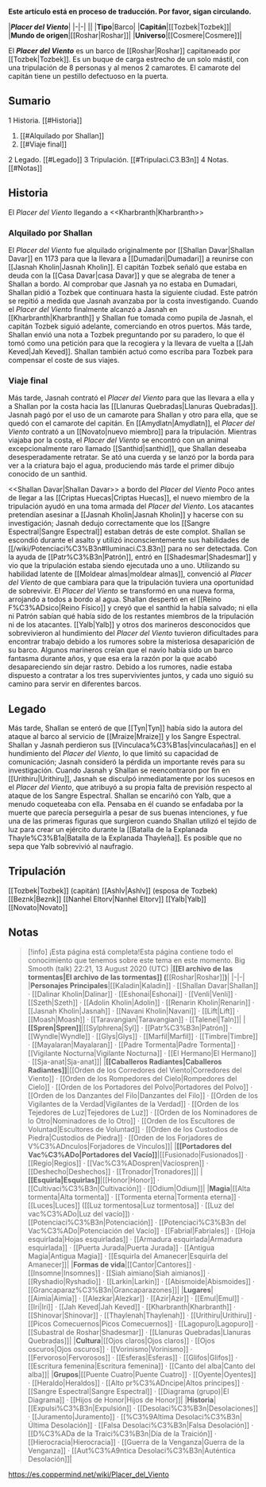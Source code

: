 **Este artículo está en proceso de traducción. Por favor, sigan circulando.**


|***Placer del Viento***|
|-|-|
||
|**Tipo**|Barco|
|**Capitán**|[[Tozbek\|Tozbek]]|
|**Mundo de origen**|[[Roshar\|Roshar]]|
|**Universo**|[[Cosmere\|Cosmere]]|

El ***Placer del Viento*** es un barco de [[Roshar\|Roshar]] capitaneado por [[Tozbek\|Tozbek]].
Es un buque de carga estrecho de un solo mástil, con una tripulación de 8 personas y al menos 2 camarotes. El camarote del capitán tiene un pestillo defectuoso en la puerta.

## Sumario

1 Historia. [[#Historia]] 

1. [[#Alquilado por Shallan]] 
1. [[#Viaje final]] 


2 Legado. [[#Legado]] 
3 Tripulación. [[#Tripulaci.C3.B3n]] 
4 Notas. [[#Notas]] 


## Historia
  El *Placer del Viento* llegando a <<Kharbranth\|Kharbranth>>
### Alquilado por Shallan
El *Placer del Viento* fue alquilado originalmente por [[Shallan Davar\|Shallan Davar]] en 1173 para que la llevara a [[Dumadari\|Dumadari]] a reunirse con [[Jasnah Kholin\|Jasnah Kholin]]. El capitán Tozbek señaló que estaba en deuda con la [[Casa Davar\|casa Davar]] y que se alegraba de tener a Shallan a bordo. Al comprobar que Jasnah ya no estaba en Dumadari, Shallan pidió a Tozbek que continuara hasta la siguiente ciudad. Este patrón se repitió a medida que Jasnah avanzaba por la costa investigando. Cuando el *Placer del Viento* finalmente alcanzó a Jasnah en [[Kharbranth\|Kharbranth]] y Shallan fue tomada como pupila de Jasnah, el capitán Tozbek siguió adelante, comerciando en otros puertos. Más tarde, Shallan envió una nota a Tozbek preguntando por su paradero, lo que él tomó como una petición para que la recogiera y la llevara de vuelta a [[Jah Keved\|Jah Keved]]. Shallan también actuó como escriba para Tozbek para compensar el coste de sus viajes.

### Viaje final
Más tarde, Jasnah contrató el *Placer del Viento* para que las llevara a ella y a Shallan por la costa hacia las [[Llanuras Quebradas\|Llanuras Quebradas]]. Jasnah pagó por el uso de un camarote para Shallan y otro para ella, que se quedó con el camarote del capitán. En [[Amydlatn\|Amydlatn]], el *Placer del Viento* contrató a un [[Novato\|nuevo miembro]] para la tripulación. Mientras viajaba por la costa, el *Placer del Viento* se encontró con un animal excepcionalmente raro llamado [[Santhid\|santhid]], que Shallan deseaba desesperadamente retratar. Se ató una cuerda y se lanzó por la borda para ver a la criatura bajo el agua, produciendo más tarde el primer dibujo conocido de un santhid.

  <<Shallan Davar\|Shallan Davar>> a bordo del *Placer del Viento*
Poco antes de llegar a las [[Criptas Huecas\|Criptas Huecas]], el nuevo miembro de la tripulación ayudó en una toma armada del *Placer del Viento*. Los atacantes pretendían asesinar a [[Jasnah Kholin\|Jasnah Kholin]] y hacerse con su investigación; Jasnah dedujo correctamente que los [[Sangre Espectral\|Sangre Espectral]] estaban detrás de este complot. Shallan se escondió durante el asalto y utilizó inconscientemente sus habilidades de [[/wiki/Potenciaci%C3%B3n#Iluminaci.C3.B3n]] para no ser detectada. Con la ayuda de [[Patr%C3%B3n\|Patrón]], entró en [[Shadesmar\|Shadesmar]] y vio que la tripulación estaba siendo ejecutada uno a uno. Utilizando su habilidad latente de [[Moldear almas\|moldear almas]], convenció al *Placer del Viento* de que cambiara para que la tripulación tuviera una oportunidad de sobrevivir. El *Placer del Viento* se transformó en una nueva forma, arrojando a todos a bordo al agua. Shallan despertó en el [[Reino F%C3%ADsico\|Reino Físico]] y creyó que el santhid la había salvado; ni ella ni Patrón sabían qué había sido de los restantes miembros de la tripulación ni de los atacantes.
[[Yalb\|Yalb]] y otros dos marineros desconocidos que sobrevivieron al hundimiento del *Placer del Viento* tuvieron dificultades para encontrar trabajo debido a los rumores sobre la misteriosa desaparición de su barco. Algunos marineros creían que el navío había sido un barco fantasma durante años, y que esa era la razón por la que acabó desapareciendo sin dejar rastro. Debido a los rumores, nadie estaba dispuesto a contratar a los tres supervivientes juntos, y cada uno siguió su camino para servir en diferentes barcos.

## Legado
Más tarde, Shallan se enteró de que [[Tyn\|Tyn]] había sido la autora del ataque al barco al servicio de [[Mraize\|Mraize]] y los Sangre Espectral.
Shallan y Jasnah perdieron sus [[Vinculaca%C3%B1as\|vinculacañas]] en el hundimiento del *Placer del Viento*, lo que limitó su capacidad de comunicación; Jasnah consideró la pérdida un importante revés para su investigación. Cuando Jasnah y Shallan se reencontraron por fin en [[Urithiru\|Urithiru]], Jasnah se disculpó inmediatamente por los sucesos en el *Placer del Viento*, que atribuyó a su propia falta de previsión respecto al ataque de los Sangre Espectral.
Shallan se encariñó con Yalb, que a menudo coqueteaba con ella. Pensaba en él cuando se enfadaba por la muerte que parecía perseguirla a pesar de sus buenas intenciones, y fue una de las primeras figuras que surgieron cuando Shallan utilizó el tejido de luz para crear un ejército durante la [[Batalla de la Explanada Thayle%C3%B1a\|Batalla de la Explanada Thayleña]]. Es posible que no sepa que Yalb sobrevivió al naufragio.

## Tripulación
[[Tozbek\|Tozbek]] (capitán)
[[Ashlv\|Ashlv]] (esposa de Tozbek)
[[Beznk\|Beznk]]
[[Nanhel Eltorv\|Nanhel Eltorv]]
[[Yalb\|Yalb]]
[[Novato\|Novato]]
## Notas

> [!info] ¡Esta página está completa!Esta página contiene todo el conocimiento que tenemos sobre este tema en este momento.
Big Smooth (talk) 22:21, 13 August 2020 (UTC)
|**[[El archivo de las tormentas\|El archivo de las tormentas]] (**[[Roshar\|Roshar]]**)**|
|-|-|
|**Personajes Principales**|[[Kaladin\|Kaladin]] · [[Shallan Davar\|Shallan]] · [[Dalinar Kholin\|Dalinar]] · [[Eshonai\|Eshonai]] · [[Venli\|Venli]] · [[Szeth\|Szeth]] · [[Adolin Kholin\|Adolin]] · [[Renarin Kholin\|Renarin]] · [[Jasnah Kholin\|Jasnah]] · [[Navani Kholin\|Navani]] · [[Lift\|Lift]] · [[Moash\|Moash]] · [[Taravangian\|Taravangian]] · [[Talenel\|Taln]]|
|**[[Spren\|Spren]]**|[[Sylphrena\|Syl]] · [[Patr%C3%B3n\|Patrón]] · [[Wyndle\|Wyndle]] · [[Glys\|Glys]] · [[Marfil\|Marfil]] · [[Timbre\|Timbre]] · [[Mayalaran\|Mayalaran]] · [[Padre Tormenta\|Padre Tormenta]] · [[Vigilante Nocturna\|Vigilante Nocturna]] · [[El Hermano\|El Hermano]] · [[Sja-anat\|Sja-anat]]|
|**[[Caballeros Radiantes\|Caballeros Radiantes]]**|[[Orden de los Corredores del Viento\|Corredores del Viento]] · [[Orden de los Rompedores del Cielo\|Rompedores del Cielo]] · [[Orden de los Portadores del Polvo\|Portadores del Polvo]] · [[Orden de los Danzantes del Filo\|Danzantes del Filo]] · [[Orden de los Vigilantes de la Verdad\|Vigilantes de la Verdad]] · [[Orden de los Tejedores de Luz\|Tejedores de Luz]] · [[Orden de los Nominadores de lo Otro\|Nominadores de lo Otro]] · [[Orden de los Escultores de Voluntad\|Escultores de Voluntad]] · [[Orden de los Custodios de Piedra\|Custodios de Piedra]] · [[Orden de los Forjadores de V%C3%ADnculos\|Forjadores de Vínculos]]|
|**[[Portadores del Vac%C3%ADo\|Portadores del Vacío]]**|[[Fusionado\|Fusionados]] · [[Regio\|Regios]] · [[Vac%C3%ADospren\|Vacíospren]] · [[Deshecho\|Deshechos]] · [[Tronador\|Tronadores]]|
|**[[Esquirla\|Esquirlas]]**|[[Honor\|Honor]] · [[Cultivaci%C3%B3n\|Cultivación]] · [[Odium\|Odium]]|
|**Magia**|[[Alta tormenta\|Alta tormenta]] · [[Tormenta eterna\|Tormenta eterna]] · [[Luces\|Luces]] ([[Luz tormentosa\|Luz tormentosa]] · [[Luz del vac%C3%ADo\|Luz del vacío]]) · [[Potenciaci%C3%B3n\|Potenciación]] · [[Potenciaci%C3%B3n del Vac%C3%ADo\|Potenciación del Vacío]] · [[Fabrial\|Fabriales]] · [[Hoja esquirlada\|Hojas esquirladas]] · [[Armadura esquirlada\|Armadura esquirlada]] · [[Puerta Jurada\|Puerta Jurada]] · [[Antigua Magia\|Antigua Magia]] · [[Esquirla del Amanecer\|Esquirla del Amanecer]]|
|**Formas de vida**|[[Cantor\|Cantores]] · [[Insomne\|Insomnes]] · [[Siah aimiano\|Siah aimianos]] · [[Ryshadio\|Ryshadio]] · [[Larkin\|Larkin]] · [[Abismoide\|Abismoides]] · [[Grancaparaz%C3%B3n\|Grancaparazones]]|
|**Lugares**|[[Aimia\|Aimia]] · [[Alezkar\|Alezkar]] · [[Azir\|Azir]] · [[Emul\|Emul]] · [[Iri\|Iri]] · [[Jah Keved\|Jah Keved]] · [[Kharbranth\|Kharbranth]] · [[Shinovar\|Shinovar]] · [[Thaylenah\|Thaylenah]] · [[Urithiru\|Urithiru]] · [[Picos Comecuernos\|Picos Comecuernos]] · [[Lagopuro\|Lagopuro]] · [[Subastral de Roshar\|Shadesmar]] · [[Llanuras Quebradas\|Llanuras Quebradas]]|
|**Cultura**|[[Ojos claros\|Ojos claros]] · [[Ojos oscuros\|Ojos oscuros]] · [[Vorinismo\|Vorinismo]] · [[Fervoroso\|Fervorosos]] · [[Esferas\|Esferas]] · [[Glifos\|Glifos]] · [[Escritura femenina\|Escritura femenina]] · [[Canto del alba\|Canto del alba]]|
|**Grupos**|[[Puente Cuatro\|Puente Cuatro]] · [[Oyente\|Oyentes]] · [[Heraldo\|Heraldos]] · [[Alto pr%C3%ADncipe\|Altos príncipes]] · [[Sangre Espectral\|Sangre Espectral]] · [[Diagrama (grupo)\|El Diagrama]] · [[Hijos de Honor\|Hijos de Honor]]|
|**Historia**|[[Expulsi%C3%B3n\|Expulsión]] · [[Desolaci%C3%B3n\|Desolaciones]] · [[Juramento\|Juramento]] · [[%C3%9Altima Desolaci%C3%B3n\|Última Desolación]] · [[Falsa Desolaci%C3%B3n\|Falsa Desolación]] · [[D%C3%ADa de la Traici%C3%B3n\|Día de la Traición]] · [[Hierocracia\|Hierocracia]] · [[Guerra de la Venganza\|Guerra de la Venganza]] · [[Aut%C3%A9ntica Desolaci%C3%B3n\|Auténtica Desolación]]|



https://es.coppermind.net/wiki/Placer_del_Viento